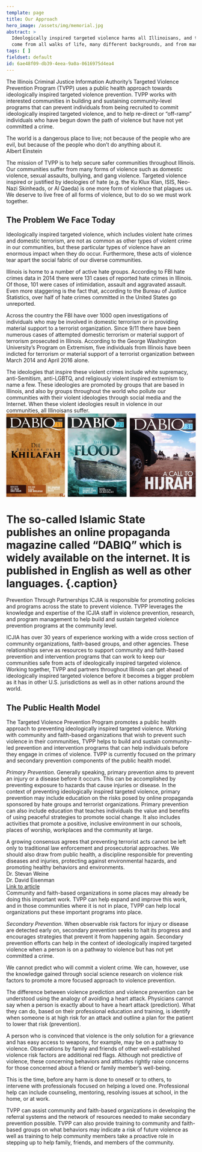 ```yaml
---
template: page
title: Our Approach
hero_image: /assets/img/memorial.jpg
abstract: >
  Ideologically inspired targeted violence harms all Illinoisans, and the perpetrators of these crimes
  come from all walks of life, many different backgrounds, and from many different communities.
tags: [ ]
fieldset: default
id: 6ae48f09-db39-4eea-9a0a-0616975d4ea4
---
```

The Illinois Criminal Justice Information Authority’s Targeted Violence Prevention Program (TVPP) uses a public health approach towards ideologically inspired targeted violence prevention. TVPP works with interested communities in building and sustaining community-level programs that can prevent individuals from being recruited to commit ideologically inspired targeted violence, and to help re-direct or “off-ramp” individuals who have begun down the path of violence but have not yet committed a crime.

<div class="pullquote left">
The world is a dangerous place to live; not because of the people who are evil, but because of the people who don’t do anything about it.
<div class="quoter left">Albert Einstein</div>
</div>
    
The mission of TVPP is to help secure safer communities throughout Illinois. Our communities suffer from many forms of violence such as domestic violence, sexual assaults, bullying, and gang violence. Targeted violence inspired or justified by ideologies of hate (e.g. the Ku Klux Klan, ISIS, Neo-Nazi Skinheads, or Al Qaeda) is one more form of violence that plagues us. We deserve to live free of all forms of violence, but to do so we must work together.

## The Problem We Face Today
Ideologically inspired targeted violence, which includes violent hate crimes and domestic terrorism, are not as common as other types of violent crime in our communities, but these particular types of violence have an enormous impact when they do occur. Furthermore, these acts of violence tear apart the social fabric of our diverse communities.

Illinois is home to a number of active hate groups. According to FBI hate crimes data in 2014 there were 131 cases of reported hate crimes in Illinois. Of those, 101 were cases of intimidation, assault and aggravated assault. Even more staggering is the fact that, according to the Bureau of Justice Statistics, over half of hate crimes committed in the United States go unreported.

Across the country the FBI have over 1000 open investigations of individuals who may be involved in domestic terrorism or in providing material support to a terrorist organization. Since 9/11 there have been numerous cases of attempted domestic terrorism or material support of terrorism prosecuted in Illinois. According to the George Washington University’s Program on Extremism, five individuals from Illinois have been indicted for terrorism or material support of a terrorist organization between March 2014 and April 2016 alone.

The ideologies that inspire these violent crimes include white supremacy, anti-Semitism, anti-LGBTQ, and religiously violent inspired extremism to name a few. These ideologies are promoted by groups that are based in Illinois, and also by groups throughout the world who pollute our communities with their violent ideologies through social media and the Internet. When these violent ideologies result in violence in our communities, all Illinoisans suffer.
![/assets/img/dabiq-cover.jpg](/assets/img/dabiq-cover.jpg)
# The so-called Islamic State publishes an online propaganda magazine called “DABIQ” which is widely available on the internet. It is published in English as well as other languages. {.caption}

Prevention Through Partnerships
ICJIA is responsible for promoting policies and programs across the state to prevent violence. TVPP leverages the knowledge and expertise of the ICJIA staff in violence prevention, research, and program management to help build and sustain targeted violence prevention programs at the community level.

ICJIA has over 30 years of experience working with a wide cross section of community organizations, faith-based groups, and other agencies. These relationships serve as resources to support community and faith-based prevention and intervention programs that can work to keep our communities safe from acts of ideologically inspired targeted violence. Working together, TVPP and partners throughout Illinois can get ahead of ideologically inspired targeted violence before it becomes a bigger problem as it has in other U.S. jurisdictions as well as in other nations around the world.

## The Public Health Model
The Targeted Violence Prevention Program promotes a public health approach to preventing ideologically inspired targeted violence. Working with community and faith-based organizations that wish to prevent such violence in their communities, TVPP helps to build and sustain community-led prevention and intervention programs that can help individuals before they engage in crimes of violence. TVPP is currently focused on the primary and secondary prevention components of the public health model.

*Primary Prevention*. Generally speaking, primary prevention aims to prevent an injury or a disease before it occurs. This can be accomplished by preventing exposure to hazards that cause injuries or disease. In the context of preventing ideologically inspired targeted violence, primary prevention may include education on the risks posed by online propaganda sponsored by hate groups and terrorist organizations. Primary prevention can also include education that teaches individuals the value and benefits of using peaceful strategies to promote social change. It also includes activities that promote a positive, inclusive environment in our schools, places of worship, workplaces and the community at large.
<div class="pullquote quote right">
A growing consensus agrees that preventing terrorist acts cannot be left only to traditional law enforcement and prosecutorial approaches.  We should also draw from public health, a discipline responsible for preventing diseases and injuries, protecting against environmental hazards, and promoting healthy behaviors and environments.
<div class="quoter right">Dr. Stevan Weine<br>Dr. David Eisenman<br><a href="http://www.start.umd.edu/news/how-public-health-can-improve-initiatives-counter-violent-extremism" target="_blank" class="quotelink right">Link to article</a></div>
</div>
Community and faith-based organizations in some places may already be doing this important work. TVPP can help expand and improve this work, and in those communities where it is not in place, TVPP can help local organizations put these important programs into place.

*Secondary Prevention*. When observable risk factors for injury or disease are detected early on, secondary prevention seeks to halt its progress and encourages strategies that prevent it from happening again. Secondary prevention efforts can help in the context of ideologically inspired targeted violence when a person is on a pathway to violence but has not yet committed a crime.

We cannot predict who will commit a violent crime. We can, however, use the knowledge gained through social science research on violence risk factors to promote a more focused approach to violence prevention.

The difference between violence prediction and violence prevention can be understood using the analogy of avoiding a heart attack. Physicians cannot say when a person is exactly about to have a heart attack (prediction). What they can do, based on their professional education and training, is identify when someone is at high risk for an attack and outline a plan for the patient to lower that risk (prevention).

A person who is convinced that violence is the only solution for a grievance and has easy access to weapons, for example, may be on a pathway to violence. Observations by family and friends of other well-established violence risk factors are additional red flags. Although not predictive of violence, these concerning behaviors and attitudes rightly raise concerns for those concerned about a friend or family member’s well-being.

This is the time, before any harm is done to oneself or to others, to intervene with professionals focused on helping a loved one. Professional help can include counseling, mentoring, resolving issues at school, in the home, or at work.

TVPP can assist community and faith-based organizations in developing the referral systems and the network of resources needed to make secondary prevention possible. TVPP can also provide training to community and faith-based groups on what behaviors may indicate a risk of future violence as well as training to help community members take a proactive role in stepping up to help family, friends, and members of the community.